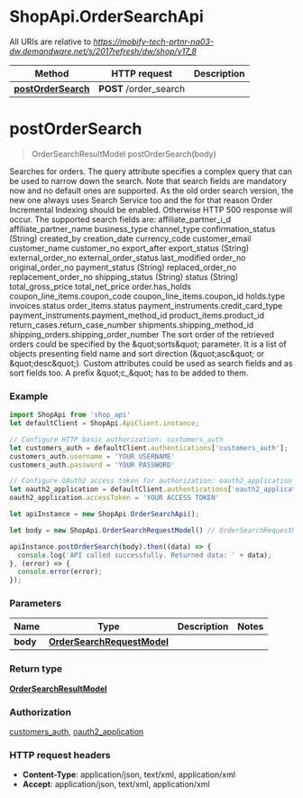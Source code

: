 # ShopApi.OrderSearchApi

All URIs are relative to *https://mobify-tech-prtnr-na03-dw.demandware.net/s/2017refresh/dw/shop/v17_8*

Method | HTTP request | Description
------------- | ------------- | -------------
[**postOrderSearch**](OrderSearchApi.md#postOrderSearch) | **POST** /order_search | 


<a name="postOrderSearch"></a>
# **postOrderSearch**
> OrderSearchResultModel postOrderSearch(body)



Searches for orders.    The query attribute specifies a complex query that can be used to narrow down the search.    Note that search fields are mandatory now and no default ones are supported.    As the old order search version, the new one always uses Search Service too and the for that reason Order  Incremental Indexing should be enabled. Otherwise HTTP 500 response will occur.    The supported search fields are:    affiliate_partner_i_d  affiliate_partner_name  business_type  channel_type  confirmation_status (String)  created_by  creation_date  currency_code  customer_email  customer_name  customer_no  export_after  export_status (String)  external_order_no  external_order_status  last_modified  order_no  original_order_no  payment_status (String)  replaced_order_no  replacement_order_no  shipping_status (String)  status (String)  total_gross_price  total_net_price  order.has_holds  coupon_line_items.coupon_code  coupon_line_items.coupon_id  holds.type  invoices.status  order_items.status  payment_instruments.credit_card_type  payment_instruments.payment_method_id  product_items.product_id  return_cases.return_case_number  shipments.shipping_method_id  shipping_orders.shipping_order_number    The sort order of the retrieved orders could be specified by the \&quot;sorts\&quot; parameter. It is a list of objects  presenting field name and sort direction (\&quot;asc\&quot; or \&quot;desc\&quot;).    Custom attributes could be used as search fields and as sort fields too. A prefix \&quot;c_\&quot; has to be added to them.

### Example
```javascript
import ShopApi from 'shop_api'
let defaultClient = ShopApi.ApiClient.instance;

// Configure HTTP basic authorization: customers_auth
let customers_auth = defaultClient.authentications['customers_auth'];
customers_auth.username = 'YOUR USERNAME'
customers_auth.password = 'YOUR PASSWORD'

// Configure OAuth2 access token for authorization: oauth2_application
let oauth2_application = defaultClient.authentications['oauth2_application'];
oauth2_application.accessToken = 'YOUR ACCESS TOKEN'

let apiInstance = new ShopApi.OrderSearchApi();

let body = new ShopApi.OrderSearchRequestModel() // OrderSearchRequestModel | 

apiInstance.postOrderSearch(body).then((data) => {
  console.log('API called successfully. Returned data: ' + data);
}, (error) => {
  console.error(error);
});

```

### Parameters

Name | Type | Description  | Notes
------------- | ------------- | ------------- | -------------
 **body** | [**OrderSearchRequestModel**](OrderSearchRequestModel.md)|  | 

### Return type

[**OrderSearchResultModel**](OrderSearchResultModel.md)

### Authorization

[customers_auth](../README.md#customers_auth), [oauth2_application](../README.md#oauth2_application)

### HTTP request headers

 - **Content-Type**: application/json, text/xml, application/xml
 - **Accept**: application/json, text/xml, application/xml

